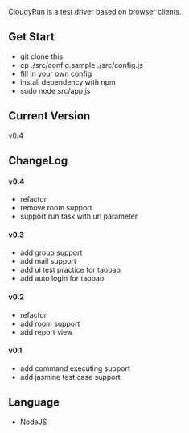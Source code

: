 CloudyRun is a test driver based on browser clients.

## Get Start
* git clone this
* cp ./src/config.sample ./src/config.js
* fill in your own config
* install dependency with npm
* sudo node src/app.js

## Current Version
v0.4

## ChangeLog
#### v0.4
- refactor
- remove room support
- support run task with url parameter
#### v0.3
- add group support
- add mail support
- add ui test practice for taobao
- add auto login for taobao
#### v0.2
- refactor
- add room support
- add report view
#### v0.1
- add command executing support
- add jasmine test case support

## Language
* NodeJS
